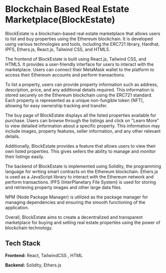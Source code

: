 
# Blockchain Based Real Estate Marketplace(BlockEstate)
BlockEstate is a blockchain-based real estate marketplace that allows users to list and buy properties using the Ethereum blockchain. It is developed using various technologies and tools, including the ERC721 library, Hardhat, IPFS, Ethers.js, React.js, Tailwind CSS, and HTML5.

The frontend of BlockEstate is built using React.js, Tailwind CSS, and HTML5. It provides a user-friendly interface for users to interact with the marketplace. Users can connect their MetaMask wallet to the platform to access their Ethereum accounts and perform transactions.

To list a property, users can provide property information such as address, description, price, and any additional details required. This information is stored securely on the Ethereum blockchain using the ERC721 standard. Each property is represented as a unique non-fungible token (NFT), allowing for easy ownership tracking and transfer.

The buy page of BlockEstate displays all the listed properties available for purchase. Users can browse through the listings and click on "Learn More" to view detailed information about a specific property. This information may include images, property features, seller information, and any other relevant details.

Additionally, BlockEstate provides a feature that allows users to view their own listed properties. This gives sellers the ability to manage and monitor their listings easily.

The backend of BlockEstate is implemented using Solidity, the programming language for writing smart contracts on the Ethereum blockchain. Ethers.js is used as a JavaScript library to interact with the Ethereum network and perform transactions. IPFS (InterPlanetary File System) is used for storing and retrieving property images and other large data files.

NPM (Node Package Manager) is utilized as the package manager for managing dependencies and ensuring the smooth functioning of the application.

Overall, BlockEstate aims to create a decentralized and transparent marketplace for buying and selling real estate properties using the power of blockchain technology.




## Tech Stack

**Frontend:** React, TailwindCSS , HTML

**Backend:** Solidity, Ethers.js

